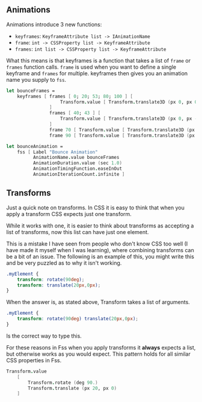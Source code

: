 ## Animations

Animations introduce 3 new functions:
- `keyframes`: `KeyframeAttribute list -> IAnimationName`
- `frame`:  `int -> CSSProperty list -> KeyframeAttribute`
- `frames`:  `int list -> CSSProperty list -> KeyframeAttribute`

What this means is that keyframes is a function that takes a list of `frame` or `frames` function calls.
`frame` is used when you want to define a single keyframe and `frames` for multiple.
keyframes then gives you an animation name you supply to `fss`.

```fsharp
let bounceFrames =
    keyframes [ frames [ 0; 20; 53; 80; 100 ] [
                    Transform.value [ Transform.translate3D (px 0, px 0, px 0) ]
                ]
                frames [ 40; 43 ] [
                    Transform.value [ Transform.translate3D (px 0, px -30, px 0) ]
                ]
                frame 70 [ Transform.value [ Transform.translate3D (px 0, px -15, px 0) ] ]
                frame 90 [ Transform.value [ Transform.translate3D (px 0, px -4, px 0) ] ] ]

let bounceAnimation =
    fss [ Label "Bounce Animation"
          AnimationName.value bounceFrames
          AnimationDuration.value (sec 1.0)
          AnimationTimingFunction.easeInOut
          AnimationIterationCount.infinite ]
```

</example>

## Transforms

Just a quick note on transforms. In CSS it is easy to think that when you apply a transform CSS expects just one transform.

While it works with one, it is easier to think about transforms as accepting a list of transforms, now this list can have just one element.

This is a mistake I have seen from people who don't know CSS too well (I have made it myself when I was learning), where combining transforms can be a bit of an issue.
The following is an example of this, you might write this and be very puzzled as to why it isn't working.
```css
.myElement {
    transform: rotate(90deg);
    transform: translate(20px,0px);
}
```
When the answer is, as stated above, Transform takes a list of arguments.
```css
.myElement {
    transform: rotate(90deg) translate(20px,0px);
}
```
Is the correct way to type this.

For these reasons in Fss when you apply transforms it **always** expects a list, but otherwise works as you would expect.
This pattern holds for all similar CSS properties in Fss.

```fsharp
Transform.value
    [
        Transform.rotate (deg 90.)
        Transform.translate (px 20, px 0)
    ]
```
